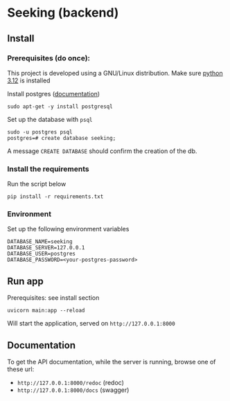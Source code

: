 # Seeking (backend)

## Install

### Prerequisites (do once):

This project is developed using a GNU/Linux distribution.
Make sure [python 3.12](https://www.makeuseof.com/install-python-ubuntu/) is installed

Install postgres ([documentation](https://www.postgresql.org/docs/current/tutorial-install.html))

```
sudo apt-get -y install postgresql
``` 

Set up the database with `psql`

```
sudo -u postgres psql
postgres=# create database seeking;
```
A message `CREATE DATABASE` should confirm the creation of the db.

### Install the requirements

Run the script below

```shell
pip install -r requirements.txt
```

### Environment

Set up the following environment variables

```
DATABASE_NAME=seeking
DATABASE_SERVER=127.0.0.1
DATABASE_USER=postgres
DATABASE_PASSWORD=<your-postgres-password>
```

## Run app

Prerequisites: see install section

```shell
uvicorn main:app --reload
```

Will start the application, served on `http://127.0.0.1:8000`

## Documentation

To get the API documentation, while the server is running, browse one of these url:
- `http://127.0.0.1:8000/redoc` (redoc)
- `http://127.0.0.1:8000/docs` (swagger)
